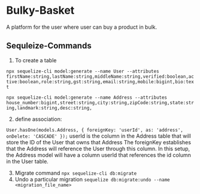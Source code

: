 # Bulky-Basket
 A platform for the user where user can buy a product in bulk.


## Sequleize-Commands

1. To create a table

`npx sequelize-cli model:generate --name User --attributes firstName:string,lastName:string,middleName:string,verified:boolean,active:boolean,role:string,gst:string,email:string,mobile:bigint,bio:text`

`npx sequelize-cli model:generate --name Address --attributes house_number:bigint,street:string,city:string,zipCode:string,state:string,landmark:string,desc:string,`

2. define association:

`
    User.hasOne(models.Address, {
    foreignKey: 'userId',
    as: 'address',
    onDelete: 'CASCADE'
    });
`
userId is the column in the Address table that will store the ID of the User that owns that Address
The foreignKey establishes that the Address will reference the User through this column.
In this setup, the Address model will have a column userId that references the id column in the User table.

3. Migrate command `npx sequelize-cli db:migrate`
4. Undo a particular migration `sequelize db:migrate:undo --name <migration_file_name>`
